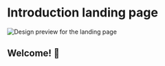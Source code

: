 # Introduction landing page 

![Design preview for the landing page](./design/desktop-preview.jpg)

## Welcome! 👋


